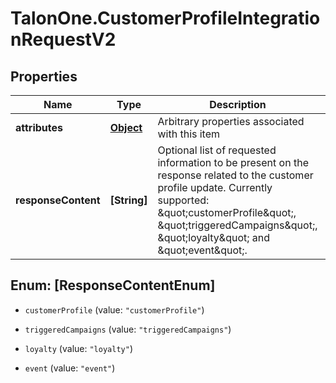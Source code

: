 # TalonOne.CustomerProfileIntegrationRequestV2

## Properties

Name | Type | Description | Notes
------------ | ------------- | ------------- | -------------
**attributes** | [**Object**](.md) | Arbitrary properties associated with this item | [optional] 
**responseContent** | **[String]** | Optional list of requested information to be present on the response related to the customer profile update. Currently supported: \&quot;customerProfile\&quot;, \&quot;triggeredCampaigns\&quot;, \&quot;loyalty\&quot; and \&quot;event\&quot;.  | [optional] 



## Enum: [ResponseContentEnum]


* `customerProfile` (value: `"customerProfile"`)

* `triggeredCampaigns` (value: `"triggeredCampaigns"`)

* `loyalty` (value: `"loyalty"`)

* `event` (value: `"event"`)




